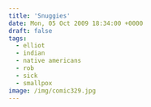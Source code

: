 ```yaml
---
title: 'Snuggies'
date: Mon, 05 Oct 2009 18:34:00 +0000
draft: false
tags:
  - elliot
  - indian
  - native americans
  - rob
  - sick
  - smallpox
image: /img/comic329.jpg
---
```


